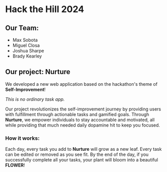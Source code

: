 # Hack the Hill 2024
## Our Team:

- Max Sobota
- Miguel Closa
- Joshua Sharpe
- Brady Kearley

## Our project: Nurture

We developed a new web application based on the hackathon's theme of **Self-Improvement**!

*This is no ordinary task app.*

Our project revolutionizes the self-improvement journey by providing users with fulfillment through actionable tasks and gamified goals. 
Through **Nurture**, we empower individuals to stay accountable and motivated, all while providing that much needed daily dopamine hit to keep you focused.

### How it works:

Each day, every task you add to **Nurture** will grow as a new leaf. 
Every task can be edited or removed as you see fit. 
By the end of the day, if you successfully complete all your tasks, your plant will bloom into a beautiful **FLOWER**!

